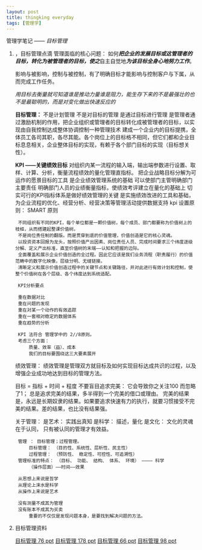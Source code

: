 ```yaml
---
layout: post
title: thingking everyday
tags: [管理学]
---
```


管理学笔记 —— *目标管理*
		
1. ，目标管理点滴
	管理面临的核心问题： 如何***把企业的发展目标或这管理者的目标，转化为被管理者的目标，使之***自主自觉地***为该目标全身心地努力工作***。
    
    影响与被影响，控制与被控制，有了明确目标才能影响与控制客户与下属，从而完成工作任务。 
    
    *用目标去衡量就可知道谁是推动力量谁是阻力，能生存下来的不是最强壮的也不是最聪明的，而是对变化做出快速反应的*
    
    **目标管理：**
    	不是计划管理
        不是对目标的管理
        是通过目标进行管理
        是管理者通过激励机制的作用，把企业组织或管理者的目标转化成被管理者的目标，以实现由自我控制达成整体协调控制一种管理技术
        建成一个企业内的目标提携，全体员工各司其职，各尽其能。各个岗位上的目标格不相同，但它们都和企业目标息息相关，企业整体目标的实现，有赖于各个部门目标的实现（目标想关性）。
	
    **KPI ——关键绩效目标**
    	对组织内某一流程的输入端，输出端参数进行设置、取样、计算、分析，衡量流程绩效的量化管理直指标。
        把企业战略目标分解为可运作的愿景目标的工具
        是企业绩效管理系统的基础
        可以使部门主管明确部门主要责任
        明确部门人员的业绩衡量指标，使绩效考评建立在量化的基础上
        切实可行的KPI指标体系是做好绩效管理的关键
        是实施绩效改进的工具和基础，为企业流程的优化、经营分析、经营决策等管理活动提供数据支持
        kpi 设置原则： SMART 原则
        
        不同组织有不同的KPI，每个单位都是一颗价值树，每个成员、部门都要称为价值树上的枝桠，从而搭建起整课价值树。
        不是岗位责任制的翻版。而是贯穿到底的价值管理，价值创造是它的核心灵魂。
        以投资资本回报为龙头，按照价值产出因素、岗位责任人员、完成时间要求三个纬度逐级分解、定义产出标准，直至价值树的末端——认知和把握的边际。
        全面覆盖和展示企业价值创造的全过程。因此它应该是我们业务流程（职责履行）的价值范畴中的数字化映像，层级分明、无缝链接。
        清晰定义和展示价值创造过程中的关键节点和关键路径，并对此进行有效计划和控制，使整个价值树在各个层级、各个纬度达到系统适配。
        
        KPI分析要点
        
        重在数据对比
        重在问题的发现
        重在对某一个动作的有效追踪
        重在一套相对稳定的数据体系
        重在趋势的分析
        
        KPI 法符合 管理学中的 2//8原则。
        考虑三个方面：
        	质量、效率（益）、成本
            我们的目标要围绕这三大要素展开
	
    绩效管理：
    	绩效管理是管理双方就目标及如何实现目标达成共识的过程，以及增强企业成功地达到目标的管理方法。
        
	目标 = 指标 + 时间 + 程度
      	不要盲目追求完美： 它会导致你之关注100 而忽略了1； 总是追求完美的结果，多半得到一个完美的借口或理由。
      	完美的结果是，永远是长期奴隶的结果。如果要追求快速有力的执行，就要习惯接受不完美的结果。差的结果，也比没有结果强。
	
    关于管理：
    	是艺术： 实践出真知
        是科学： 描述，量化
        是文化： 文化的灵魂在于认同， 只有被认同的管理才有效益。
        
        管理 ： 目标管理；过程管理。
        	目标管理： （目的性、系统性、层析性、民主性）
            过程管理： （预防性、 稳定性、可控性、可追溯性）
        管理标准的特点： （目标、 功能、 结构、 体系、 环境） ———— 科学
        	（操作层面）——时间——效果
            
        从思想上来说是哲学
        从理论上涞水是科学
        从操作上来说是艺术
        
        没有测量不成其为管理
        没有账本不成其为买卖
        	重要的不仅仅是发现问题本身，是要找到解决问题的方法。
		
2. 目标管理资料
	
    [目标管理 76 ppt](http://www.doc88.com/p-995394650184.html)
    [目标管理 178 ppt](http://wenku.baidu.com/link?url=AFKvNdkHzhnVcCv1XpoB94rgYHd8bIwoMbbAXZJGV0S63CeXp40MY61JPOyMDD6Tlglc1rQtQRgm2PbC0gFTt8wIISxQ-ni6DbqQVfykibK)
    [目标管理 66 ppt](http://wenku.baidu.com/view/da05df62a98271fe910ef91f.html?re=view)
    [目标管理 98 ppt](http://wenku.baidu.com/view/c1403c8771fe910ef12df82b.html)